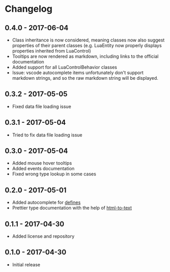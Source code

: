 # Changelog

## 0.4.0 - 2017-06-04
- Class inheritance is now considered, meaning classes now also suggest properties of their parent classes (e.g. LuaEntity now properly displays properties inherited from LuaControl)
- Tooltips are now rendered as markdown, including links to the official documentation
- Added support for all LuaControlBehavior classes
- Issue: vscode autocomplete items unfortunately don't support markdown strings, and so the raw markdown string will be displayed.

## 0.3.2 - 2017-05-05
- Fixed data file loading issue

## 0.3.1 - 2017-05-04
- Tried to fix data file loading issue

## 0.3.0 - 2017-05-04
- Added mouse hover tooltips
- Added events documentation
- Fixed wrong type lookup in some cases

## 0.2.0 - 2017-05-01
- Added autocomplete for [defines](http://lua-api.factorio.com/latest/defines.html)
- Prettier type documentation with the help of [html-to-text](https://github.com/werk85/node-html-to-text)

## 0.1.1 - 2017-04-30
- Added license and repository

## 0.1.0 - 2017-04-30
- Initial release